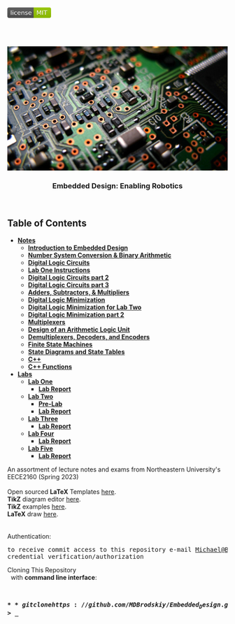 <!-- PROJECT LOGO -->
<br />
<p align="left">
  <a href="https://github.com/MDBrodskiy/Embedded_Design/tree/master/LICENSE">
    <img src="images/LicenseImage.svg" alt="license" width="100" height="24"></a>
</p>
<br/>
<br/>

<!-- BACKGROUND & TITLE -->
<p align="center">
  <a href="https://github.com/MDBrodskiy/Embedded_Design">
    <img src="images/background.png" alt="background">
  </a>
  <h3 align="center">Embedded Design: Enabling Robotics</h3>
<br />
</p>

<!-- TABLE OF CONTENTS -->
## Table of Contents

* [**Notes**](https://github.com/MDBrodskiy/Embedded_Design/tree/master/Notes/)
    * [**Introduction to Embedded Design**](https://github.com/MDBrodskiy/Embedded_Design/tree/master/Notes/Section1.pdf)
    * [**Number System Conversion \& Binary Arithmetic**](https://github.com/MDBrodskiy/Embedded_Design/tree/master/Notes/Section2.pdf)
    * [**Digital Logic Circuits**](https://github.com/MDBrodskiy/Embedded_Design/tree/master/Notes/Section3.pdf)
    * [**Lab One Instructions**](https://github.com/MDBrodskiy/Embedded_Design/tree/master/Notes/Section4.pdf)
    * [**Digital Logic Circuits part 2**](https://github.com/MDBrodskiy/Embedded_Design/tree/master/Notes/Section5.pdf)
    * [**Digital Logic Circuits part 3**](https://github.com/MDBrodskiy/Embedded_Design/tree/master/Notes/Section6.pdf)
    * [**Adders, Subtractors, \& Multipliers**](https://github.com/MDBrodskiy/Embedded_Design/tree/master/Notes/Section7.pdf)
    * [**Digital Logic Minimization**](https://github.com/MDBrodskiy/Embedded_Design/tree/master/Notes/Section8.pdf)
    * [**Digital Logic Minimization for Lab Two**](https://github.com/MDBrodskiy/Embedded_Design/tree/master/Notes/Section9.pdf)
    * [**Digital Logic Minimization part 2**](https://github.com/MDBrodskiy/Embedded_Design/tree/master/Notes/Section10.pdf)
    * [**Multiplexers**](https://github.com/MDBrodskiy/Embedded_Design/tree/master/Notes/Section11.pdf)
    * [**Design of an Arithmetic Logic Unit**](https://github.com/MDBrodskiy/Embedded_Design/tree/master/Notes/Section12.pdf)
    * [**Demultiplexers, Decoders, and Encoders**](https://github.com/MDBrodskiy/Embedded_Design/tree/master/Notes/Section13.pdf)
    * [**Finite State Machines**](https://github.com/MDBrodskiy/Embedded_Design/tree/master/Notes/Section14.pdf)
    * [**State Diagrams and State Tables**](https://github.com/MDBrodskiy/Embedded_Design/tree/master/Notes/Section15.pdf)
    * [**C++**](https://github.com/MDBrodskiy/Embedded_Design/tree/master/Notes/Section16.pdf)
    * [**C++ Functions**](https://github.com/MDBrodskiy/Embedded_Design/tree/master/Notes/Section17.pdf)
* [**Labs**](https://github.com/MDBrodskiy/Embedded_Design/tree/master/Labs/)
    * [**Lab One**](https://github.com/MDBrodskiy/Embedded_Design/tree/master/Labs/Lab%202/)
        * [**Lab Report**](https://github.com/MDBrodskiy/Embedded_Design/tree/master/Labs/Lab%201/Lab.pdf)
    * [**Lab Two**](https://github.com/MDBrodskiy/Embedded_Design/tree/master/Labs/Lab%202/)
        * [**Pre-Lab**](https://github.com/MDBrodskiy/Embedded_Design/tree/master/Labs/Lab%202/Prelab.pdf)
        * [**Lab Report**](https://github.com/MDBrodskiy/Embedded_Design/tree/master/Labs/Lab%202/Lab.pdf)
    * [**Lab Three**](https://github.com/MDBrodskiy/Embedded_Design/tree/master/Labs/Lab%203/)
        * [**Lab Report**](https://github.com/MDBrodskiy/Embedded_Design/tree/master/Labs/Lab%203/Lab.pdf)
    * [**Lab Four**](https://github.com/MDBrodskiy/Embedded_Design/tree/master/Labs/Lab%204/)
        * [**Lab Report**](https://github.com/MDBrodskiy/Embedded_Design/tree/master/Labs/Lab%204/Lab.pdf)
    * [**Lab Five**](https://github.com/MDBrodskiy/Embedded_Design/tree/master/Labs/Lab%205/)
        * [**Lab Report**](https://github.com/MDBrodskiy/Embedded_Design/tree/master/Labs/Lab%205/Lab.pdf)

<!--
  * [**Chapter 1**](#Notes/Chapter\ 1)
* [**Exams**](#Exams)
* [**Projects**](#Projects)
-->


An assortment of lecture notes and exams from Northeastern University's EECE2160 (Spring 2023)
<br/> <br/> 
Open sourced **LaTeX** Templates [here](https://www.latextemplates.com/).
<br/>
**TikZ** diagram editor [here](https://www.mathcha.io/editor).
<br/>
**TikZ** examples [here](https://www.texample.net/tikz/example).
<br/>
**LaTeX** draw [here](https://www.latexdraw.com/).
<br/> <br/> <br/>
Authentication:   
    <pre>to receive commit access to this repository e-mail Michael@Brodskiy.com for credential verification/authorization</pre>

Cloning This Repository
</br>&nbsp;&nbsp;with **command line interface**:
    <pre>    
    **$** git clone https://github.com/MDBrodskiy/Embedded_Design.git    
    **$** **>**  **_**
    </pre>
